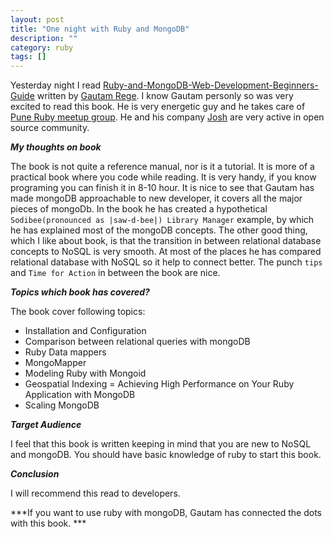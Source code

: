 ```yaml
---
layout: post
title: "One night with Ruby and MongoDB"
description: ""
category: ruby
tags: []
---
```


Yesterday night I read [Ruby-and-MongoDB-Web-Development-Beginners-Guide](http://www.packtpub.com/ruby-and-mongodb-web-development-beginners-guide/book) written by [Gautam Rege](https://twitter.com/gautamrege). I know Gautam personly so was very excited to read this book. He is very energetic guy and he takes care of [Pune Ruby meetup group](http://www.meetup.com/PuneRailsMeetup/). He and his company [Josh](http://joshsoftware.com/) are very active in open source community. 

***My thoughts on book***

The book is not quite a reference manual, nor is it a tutorial. It is more of a practical book where you code while reading. It is very handy, if you know programing you can finish it in 8-10 hour. It is nice to see that Gautam has made mongoDB approachable to new developer, it covers all the major pieces of mongoDb. In the book he has created a hypothetical `Sodibee(pronounced as |saw-d-bee|) Library Manager` example, by which he has explained most of the mongoDB concepts. The other good thing, which I like about book, is that the transition in between relational database concepts to NoSQL is very smooth. At most of the places he has compared relational database with NoSQL so it help to connect better. The punch `tips` and `Time for Action` in between the book are nice.

***Topics which book has covered?***

The book cover following topics: 

- Installation and Configuration 
- Comparison between relational queries with mongoDB
- Ruby Data mappers
- MongoMapper 
- Modeling Ruby with Mongoid
- Geospatial Indexing 
= Achieving High Performance on Your Ruby Application with MongoDB
- Scaling MongoDB

***Target Audience***

I feel that this book is written keeping in mind that you are new to NoSQL and mongoDB. You should have basic knowledge of ruby to start this book.

***Conclusion***

I will recommend this read to developers. 

***If you want to use ruby with mongoDB, Gautam has connected the dots with this book. ***
